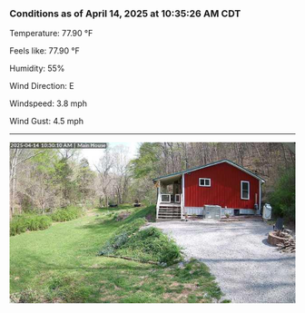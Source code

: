 ### Conditions as of April 14, 2025 at 10:35:26 AM CDT 

Temperature: 77.90 &deg;F

Feels like: 77.90 &deg;F

Humidity: 55%

Wind Direction: E

Windspeed: 3.8 mph

Wind Gust: 4.5 mph

---

<img src="./images/latest.jpeg"/>

